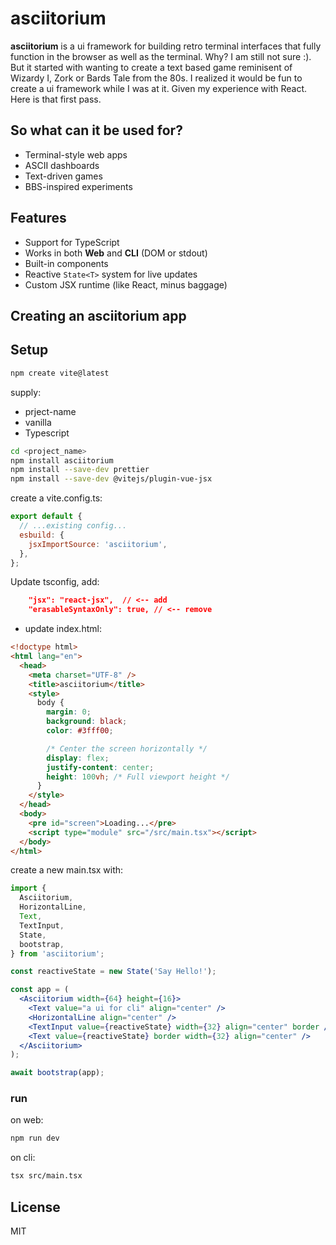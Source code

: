 # asciitorium

**asciitorium** is a ui framework for building retro terminal interfaces that fully function in the browser as well as the terminal. Why? I am still not sure :). But it started with wanting to create a text based game reminisent of Wizardy I, Zork or Bards Tale from the 80s. I realized it would be fun to create a ui framework while I was at it. Given my experience with React. Here is that first pass.

## So what can it be used for?

- Terminal-style web apps
- ASCII dashboards
- Text-driven games
- BBS-inspired experiments

## Features

- Support for TypeScript
- Works in both **Web** and **CLI** (DOM or stdout)
- Built-in components
- Reactive `State<T>` system for live updates
- Custom JSX runtime (like React, minus baggage)

## Creating an asciitorium app

## Setup

```bash
npm create vite@latest
```

supply:

- prject-name
- vanilla
- Typescript

```bash
cd <project_name>
npm install asciitorium
npm install --save-dev prettier
npm install --save-dev @vitejs/plugin-vue-jsx
```

create a vite.config.ts:

```js
export default {
  // ...existing config...
  esbuild: {
    jsxImportSource: 'asciitorium',
  },
};
```

Update tsconfig, add:

```json
    "jsx": "react-jsx",  // <-- add
    "erasableSyntaxOnly": true, // <-- remove
```

- update index.html:

```html
<!doctype html>
<html lang="en">
  <head>
    <meta charset="UTF-8" />
    <title>asciitorium</title>
    <style>
      body {
        margin: 0;
        background: black;
        color: #3fff00;

        /* Center the screen horizontally */
        display: flex;
        justify-content: center;
        height: 100vh; /* Full viewport height */
      }
    </style>
  </head>
  <body>
    <pre id="screen">Loading...</pre>
    <script type="module" src="/src/main.tsx"></script>
  </body>
</html>
```

create a new main.tsx with:

```jsx
import {
  Asciitorium,
  HorizontalLine,
  Text,
  TextInput,
  State,
  bootstrap,
} from 'asciitorium';

const reactiveState = new State('Say Hello!');

const app = (
  <Asciitorium width={64} height={16}>
    <Text value="a ui for cli" align="center" />
    <HorizontalLine align="center" />
    <TextInput value={reactiveState} width={32} align="center" border />
    <Text value={reactiveState} border width={32} align="center" />
  </Asciitorium>
);

await bootstrap(app);
```

### run

on web:

```bash
npm run dev
```

on cli:

```bash
tsx src/main.tsx
```

## License

MIT
